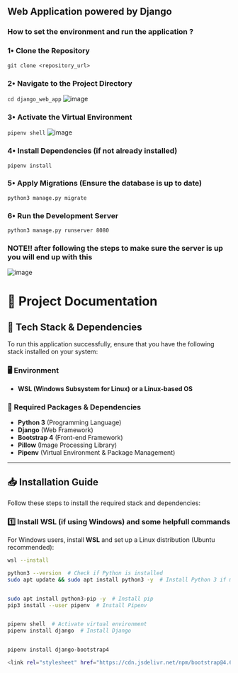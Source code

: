 ## Web Application powered by Django 
### How to set the environment and run the application ?

### 1• Clone the Repository
` git clone <repository_url> `
 
### 2• Navigate to the Project Directory
` cd django_web_app `
![image](https://github.com/user-attachments/assets/a484a953-f974-47b3-b0d6-7d693a3060e2)

### 3• Activate the Virtual Environment
` pipenv shell `
![image](https://github.com/user-attachments/assets/c3989031-ed25-419b-b058-8947a6ae95a0)

### 4• Install Dependencies (if not already installed)
` pipenv install `

### 5• Apply Migrations (Ensure the database is up to date)
` python3 manage.py migrate `

### 6• Run the Development Server
` python3 manage.py runserver 8080 `

### NOTE!! after following the steps to make sure the server is up you will end up with this
![image](https://github.com/user-attachments/assets/343a6012-9d79-4b46-94c9-d638ade123ff)


# 📘 Project Documentation  

## 🚀 Tech Stack & Dependencies  

To run this application successfully, ensure that you have the following stack installed on your system:  

### **🖥️ Environment**  
- **WSL (Windows Subsystem for Linux) or a Linux-based OS**  

### **🔧 Required Packages & Dependencies**  
- **Python 3** (Programming Language)  
- **Django** (Web Framework)  
- **Bootstrap 4** (Front-end Framework)  
- **Pillow** (Image Processing Library)  
- **Pipenv** (Virtual Environment & Package Management)  

---

## 📥 Installation Guide  

Follow these steps to install the required stack and dependencies:  

### **1️⃣ Install WSL (if using Windows) and some helpfull commands**  
For Windows users, install **WSL** and set up a Linux distribution (Ubuntu recommended):  
```bash
wsl --install

python3 --version  # Check if Python is installed
sudo apt update && sudo apt install python3 -y  # Install Python 3 if missing


sudo apt install python3-pip -y  # Install pip
pip3 install --user pipenv  # Install Pipenv


pipenv shell  # Activate virtual environment
pipenv install django  # Install Django


pipenv install django-bootstrap4

<link rel="stylesheet" href="https://cdn.jsdelivr.net/npm/bootstrap@4.6.0/dist/css/bootstrap.min.css">



